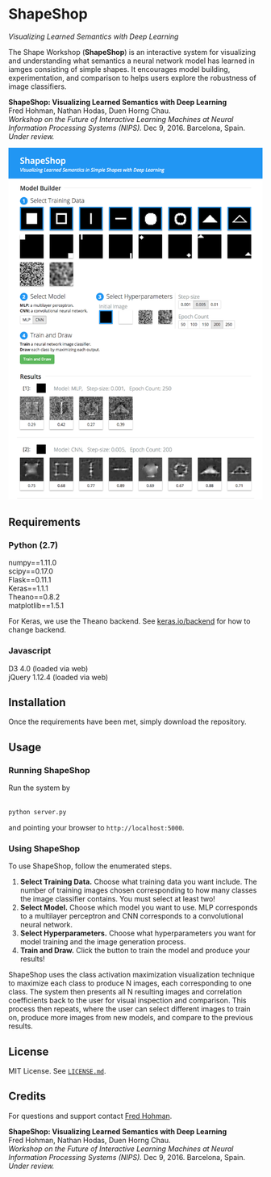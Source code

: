 # ShapeShop
*Visualizing Learned Semantics with Deep Learning*

The Shape Workshop (**ShapeShop**) is an interactive system for visualizing and understanding what semantics a neural network model has learned in iamges consisting of simple shapes. It encourages model building, experimentation, and comparison to helps users explore the robustness of image classifiers. 

**ShapeShop: Visualizing Learned Semantics with Deep Learning**  
Fred Hohman, Nathan Hodas, Duen Horng Chau.  
*Workshop on the Future of Interactive Learning Machines at Neural Information Processing Systems (NIPS).* Dec 9, 2016. Barcelona, Spain. *Under review.*

![UI](images/ui.png)

## Requirements 

### Python (2.7)

numpy==1.11.0  
scipy==0.17.0  
Flask==0.11.1  
Keras==1.1.1  
Theano==0.8.2  
matplotlib==1.5.1

For Keras, we use the Theano backend. See [keras.io/backend](https://keras.io/backend/) for how to change backend.

### Javascript
D3 4.0 (loaded via web)  
jQuery 1.12.4 (loaded via web)

## Installation 

Once the requirements have been met, simply download the repository. 

## Usage

### Running ShapeShop

Run the system by 
```bash

python server.py
```
and pointing your browser to `http://localhost:5000`.

### Using ShapeShop

To use ShapeShop, follow the enumerated steps. 

1. **Select Training Data.** Choose what training data you want include. The number of training images chosen corresponding to how many classes the image classifier contains. You must select at least two!
2. **Select Model.** Choose which model you want to use. MLP corresponds to a multilayer perceptron and CNN corresponds to a convolutional neural network.
3. **Select Hyperparameters.** Choose what hyperparameters you want for model training and the image generation process.
4. **Train and Draw.** Click the button to train the model and produce your results!

ShapeShop uses the class activation maximization visualization technique to maximize each class to produce N images, each corresponding to one class. The system then presents all N resulting images and correlation coefficients back to the user for visual inspection and comparison. This process then repeats, where the user can select different images to train on, produce more images from new models, and compare to the previous results.

## License

MIT License. See [`LICENSE.md`](LICENSE.md).

## Credits 

For questions and support contact [Fred Hohman](http://www.fredhohman.com).

**ShapeShop: Visualizing Learned Semantics with Deep Learning**  
Fred Hohman, Nathan Hodas, Duen Horng Chau.  
*Workshop on the Future of Interactive Learning Machines at Neural Information Processing Systems (NIPS).* Dec 9, 2016. Barcelona, Spain. *Under review.*
